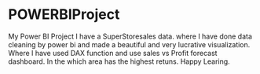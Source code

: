 # POWERBIProject
My Power BI Project
I have a SuperStoresales data. where I have done data cleaning by power bi and made a beautiful and very lucrative visualization.
Where I have used DAX function and use sales vs Profit forecast dashboard.
In the which area has the highest retuns.
Happy Learing.
